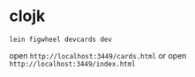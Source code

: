 # clojk

```
lein figwheel devcards dev
```

open `http://localhost:3449/cards.html` or open `http://localhost:3449/index.html`